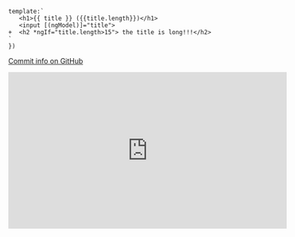 ﻿```csdiff
template:`
   <h1>{{ title }} ({{title.length}})</h1>
   <input [(ngModel)]="title">
+  <h2 *ngIf="title.length>15"> the title is long!!!</h2>
`
})
```
[Commit info on GitHub](https://github.com/FireflyMigration/ENV.Web/commit/e91512fc7896aee56905b2fc8cb840264e1f3db5?diff=unified)


<iframe width="560" height="315" src="https://www.youtube.com/embed/a_eKYNjFSoY?list=PL1DEQjXG2xnLvNcbYEN0lYoc7KLROIjeK" frameborder="0" allowfullscreen></iframe>
